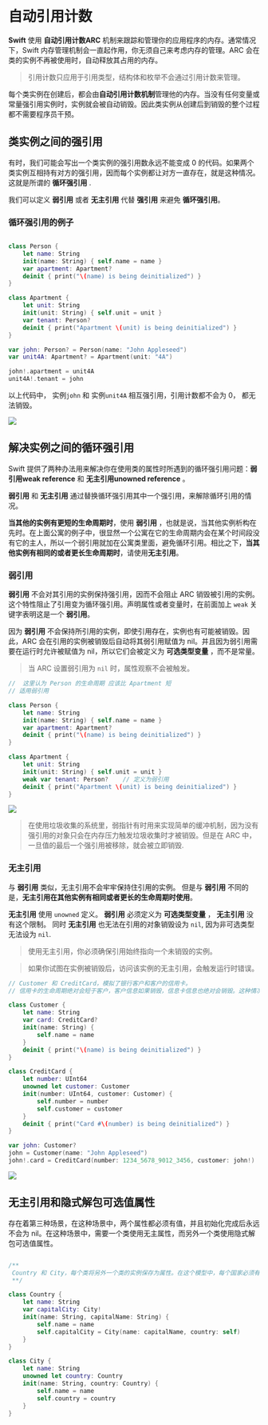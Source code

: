 # 自动引用计数

**Swift** 使用 **自动引用计数ARC** 机制来跟踪和管理你的应用程序的内存。通常情况下，Swift 内存管理机制会一直起作用，你无须自己来考虑内存的管理。ARC 会在类的实例不再被使用时，自动释放其占用的内存。

> 引用计数只应用于引用类型，结构体和枚举不会通过引用计数来管理。


每个类实例在创建后，都会由**自动引用计数机制**管理他的内存。当没有任何变量或常量强引用实例时，实例就会被自动销毁。因此类实例从创建后到销毁的整个过程都不需要程序员干预。

## 类实例之间的强引用

有时，我们可能会写出一个类实例的强引用数永远不能变成 0 的代码。如果两个类实例互相持有对方的强引用，因而每个实例都让对方一直存在，就是这种情况。这就是所谓的 **循环强引用** .

我们可以定义 **弱引用** 或者 **无主引用** 代替 **强引用** 
来避免 **循环强引用**。


### 循环强引用的例子



```swift

class Person {
    let name: String
    init(name: String) { self.name = name }
    var apartment: Apartment?
    deinit { print("\(name) is being deinitialized") }
}

class Apartment {
    let unit: String
    init(unit: String) { self.unit = unit }
    var tenant: Person?
    deinit { print("Apartment \(unit) is being deinitialized") }
}

var john: Person? = Person(name: "John Appleseed")
var unit4A: Apartment? = Apartment(unit: "4A")

john!.apartment = unit4A
unit4A!.tenant = john

```

以上代码中， 实例`john` 和 实例`unit4A` 相互强引用，引用计数都不会为 0， 都无法销毁。

![](https://pic.existorlive.cn/%E6%88%AA%E5%B1%8F2021-01-30%20%E4%B8%8A%E5%8D%883.28.32.png)


## 解决实例之间的循环强引用

Swift 提供了两种办法用来解决你在使用类的属性时所遇到的循环强引用问题：**弱引用weak reference** 和 **无主引用unowned reference** 。

**弱引用** 和 **无主引用** 通过替换循环强引用其中一个强引用，来解除循环引用的情况。

**当其他的实例有更短的生命周期时**，使用 **弱引用** ，也就是说，当其他实例析构在先时。在上面公寓的例子中，很显然一个公寓在它的生命周期内会在某个时间段没有它的主人，所以一个弱引用就加在公寓类里面，避免循环引用。相比之下，**当其他实例有相同的或者更长生命周期时**，请使用**无主引用**。

### 弱引用

**弱引用** 不会对其引用的实例保持强引用，因而不会阻止 ARC 销毁被引用的实例。这个特性阻止了引用变为循环强引用。声明属性或者变量时，在前面加上 `weak` 关键字表明这是一个 **弱引用**。

因为 **弱引用** 不会保持所引用的实例，即使引用存在，实例也有可能被销毁。因此，ARC 会在引用的实例被销毁后自动将其弱引用赋值为 nil。并且因为弱引用需要在运行时允许被赋值为 nil，所以它们会被定义为 **可选类型变量** ，而不是常量。



> 当 ARC 设置弱引用为 `nil` 时，属性观察不会被触发。

```swift
//  这里认为 Person 的生命周期 应该比 Apartment 短
// 适用弱引用

class Person {
    let name: String
    init(name: String) { self.name = name }
    var apartment: Apartment?
    deinit { print("\(name) is being deinitialized") }
}

class Apartment {
    let unit: String
    init(unit: String) { self.unit = unit }
    weak var tenant: Person?    // 定义为弱引用
    deinit { print("Apartment \(unit) is being deinitialized") }
}

```

![](https://pic.existorlive.cn/%E6%88%AA%E5%B1%8F2021-01-30%20%E4%B8%8A%E5%8D%883.46.37.png)

> 在使用垃圾收集的系统里，弱指针有时用来实现简单的缓冲机制，因为没有强引用的对象只会在内存压力触发垃圾收集时才被销毁。但是在 ARC 中，一旦值的最后一个强引用被移除，就会被立即销毁.

### 无主引用

与 **弱引用** 类似，无主引用不会牢牢保持住引用的实例。 但是与 **弱引用** 不同的是，**无主引用在其他实例有相同或者更长的生命周期时使用**。

**无主引用** 使用 `unowned` 定义。 **弱引用** 必须定义为 **可选类型变量** ， **无主引用** 没有这个限制。 同时 **无主引用** 也无法在引用的对象销毁设为 `nil`, 因为非可选类型无法设为 `nil`.

> 使用无主引用，你必须确保引用始终指向一个未销毁的实例。 

> 如果你试图在实例被销毁后，访问该实例的无主引用，会触发运行时错误。 

```swift
// Customer 和 CreditCard，模拟了银行客户和客户的信用卡。
// 信用卡的生命周期绝对会短于客户，客户信息如果销毁，信息卡信息也绝对会销毁。这种情况适用于 无主引用

class Customer {
    let name: String
    var card: CreditCard?
    init(name: String) {
        self.name = name
    }
    deinit { print("\(name) is being deinitialized") }
}

class CreditCard {
    let number: UInt64
    unowned let customer: Customer
    init(number: UInt64, customer: Customer) {
        self.number = number
        self.customer = customer
    }
    deinit { print("Card #\(number) is being deinitialized") }
}

var john: Customer?
john = Customer(name: "John Appleseed")
john!.card = CreditCard(number: 1234_5678_9012_3456, customer: john!)

```

![](https://pic.existorlive.cn/%E6%88%AA%E5%B1%8F2021-01-30%20%E4%B8%8A%E5%8D%884.40.35.png)


## 无主引用和隐式解包可选值属性

存在着第三种场景，在这种场景中，两个属性都必须有值，并且初始化完成后永远不会为 nil。在这种场景中，需要一个类使用无主属性，而另外一个类使用隐式解包可选值属性。

```swift

/**
 Country 和 City，每个类将另外一个类的实例保存为属性。在这个模型中，每个国家必须有首都，每个城市必须属于一个国家。为了实现这种关系，Country 类拥有一个 capitalCity 属性，而 City 类有一个 country 属性：
 **/

class Country {
    let name: String
    var capitalCity: City!
    init(name: String, capitalName: String) {
        self.name = name
        self.capitalCity = City(name: capitalName, country: self)
    }
}

class City {
    let name: String
    unowned let country: Country
    init(name: String, country: Country) {
        self.name = name
        self.country = country
    }
}
```